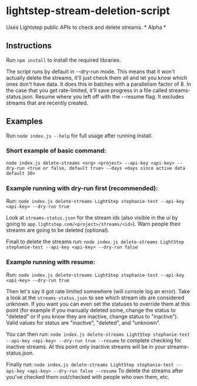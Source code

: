 # lightstep-stream-deletion-script
Uses Lightstep public APIs to check and delete streams. * Alpha * 

## Instructions
Run `npm install` to install the required libraries.

The script runs by default in --dry-run mode. This means that it won't actually delete the streams, it'll just check them all and let you know which ones don't have data. It does this in batches with a parallelism factor of 8. In the case that you get rate-limited, it'll save progress in a file called streams-status.json. Resume where you left off with the --resume flag. It excludes streams that are recently created.

## Examples
Run `node index.js --help` for full usage after running install.

### Short example of basic command:
`node index.js delete-streams <org> <project> --api-key <api-key> --dry-run <true or false, default true> --days <days since active data default 30>`

### Example running with dry-run first (recommended):
Run: ```node index.js delete-streams LightStep stephanie-test --api-key <api-key> --dry-run true```

Look at `streams-status.json` for the stream ids (also visible in the ui by going to `app.lightstep.com/<project>/streams/<id>`). Warn people their streams are going to be deleted (optional). 

Finall to delete the streams run: ```node index.js delete-streams LightStep stephanie-test --api-key <api-key> --dry-run false```

### Example running with resume:
Run: ```node index.js delete-streams LightStep stephanie-test --api-key <api-key> --dry-run true```

Then let's say it got rate limited somewhere (will console log an error). Take a look at the `streams-status.json` to see which stream ids are considered unknown. If you want you can even set the statuses to override them at this point (for example if you manually deleted some, change the status to "deleted" or if you know they are inactive, change status to "inactive"). Valid values for status are "inactive", "deleted", and "unknown".

You can then run: 
```node index.js delete-streams LightStep stephanie-test --api-key <api-key> --dry-run true --resume```
to complete checking for inactive streams. At this point only inactive streams will be in your streams-status.json.

Finally run:
```node index.js delete-streams LightStep stephanie-test --api-key <api-key> --dry-run false --resume```
To delete the streams after you've checked them out/checked with people who own them, etc.
